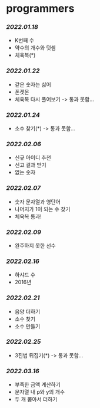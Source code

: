 # programmers

### _2022.01.18_
- K번째 수
- 약수의 개수와 덧셈
- 체육복(*)

### _2022.01.22_
- 같은 숫자는 싫어
- 폰켓몬
- 체육복 다시 풀어보기 -> 통과 못함...


### _2022.01.24_
- 소수 찾기(*) -> 통과 못함...

### _2022.02.06_
- 신규 아이디 추천
- 신고 결과 받기
- 없는 숫자 

### _2022.02.07_
- 숫자 문자열과 영단어
- 나머지가 1이 되는 수 찾기
- 체육복 통과!

### _2022.02.09_
- 완주하지 못한 선수

### _2022.02.16_
- 하샤드 수
- 2016년

### _2022.02.21_
- 음양 더하기
- 소수 찾기
- 소수 만들기

### _2022.02.25_
- 3진법 뒤집기(*) -> 통과 못함...

### _2022.03.16_
- 부족한 금액 계산하기
- 문자열 내 p와 y의 개수
- 두 개 뽑아서 더하기
